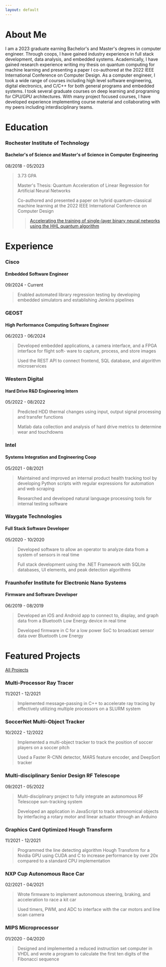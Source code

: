 ```yaml
---
layout: default
---
```


# About Me

I am a 2023 graduate earning Bachelor's and Master's degrees in computer engineer.
Through coops, I have gained industry experience in full stack development, data analysis, and embedded systems.
Academically, I have gained research experience writing my thesis on quantum computing for machine learning and presenting a paper I co-authored at the 2022 IEEE International Conference on Computer Design. As a computer engineer, I took a wide range of courses including high level software engineering, digital electronics, and C/C++ for both general programs and embedded systems. I took several graduate courses on deep learning and programing for CPU/GPU architectures. With many project focused courses, I have developed experience implementing course material and collaborating with my peers including interdisciplinary teams.

# Education

### Rochester Institute of Technology
#### Bachelor's of Science and Master's of Science in Computer Engineering

08/2018 - 05/2023

> 3.73 GPA
> 
> Master's Thesis: Quantum Acceleration of Linear Regression for Artificial Neural Networks  
> 
> Co-authored and presented a paper on hybrid quantum-classical machine learning at the 2022 IEEE International Conference on Computer Design  
>
>> [Accelerating the training of single-layer binary neural networks using the HHL quantum algorithm](https://arxiv.org/abs/2210.12707)

# Experience

### Cisco
#### Embedded Software Engineer

09/2024 - Current

> Enabled automated library regression testing by developing embedded simulators and establishing Jenkins pipelines

### GEOST
#### High Performance Computing Software Engineer

06/2023 - 06/2024

> Developed embedded applications, a camera interface, and a FPGA interface for flight soft- ware to capture, process, and store images
> 
> Used the REST API to connect frontend, SQL database, and algorithm microservices

### Western Digital
#### Hard Drive R&D Engineering Intern

05/2022 - 08/2022

> Predicted HDD thermal changes using input, output signal processing and transfer functions
>
> Matlab data collection and analysis of hard drive metrics to determine wear and touchdowns

### Intel
#### Systems Integration and Engineering Coop

05/2021 - 08/2021

> Maintained and improved an internal product health tracking tool by developing Python scripts with regular expressions for automation and web scraping
>
> Researched and developed natural language processing tools for internal testing software

### Waygate Technologies
#### Full Stack Software Developer

05/2020 - 10/2020

> Developed software to allow an operator to analyze data from a system of sensors in real time
>
> Full stack development using the .NET Framework with SQLite databases, UI elements, and peak detection algorithms

### Fraunhofer Institute for Electronic Nano Systems
#### Firmware and Software Developer

06/2019 - 08/2019

> Developed an iOS and Android app to connect to, display, and graph data from a Bluetooth Low Energy device in real time
> 
> Developed firmware in C for a low power SoC to broadcast sensor data over Bluetooth Low Energy

# Featured Projects

[All Projects](./projects.html)

### Multi-Processor Ray Tracer

11/2021 - 12/2021

> Implemented message-passing in C++ to accelerate ray tracing by effectively utilizing multiple processors on a SLURM system

### SoccerNet Multi-Object Tracker

10/2022 - 12/2022

> Implemented a multi-object tracker to track the position of soccer players on a soccer pitch
> 
> Used a Faster R-CNN detector, MARS feature encoder, and DeepSort tracker

### Multi-disciplinary Senior Design RF Telescope

09/2021 - 05/2022

> Multi-disciplinary project to fully integrate an autonomous RF Telescope sun-tracking system
> 
> Developed an application in JavaScript to track astronomical objects by interfacing a rotary motor and linear actuator through an Arduino

### Graphics Card Optimized Hough Transform

11/2021 - 12/2021

> Programmed the line detecting algorithm Hough Transform for a Nvidia GPU using CUDA and C to increase performance by over 20x compared to a standard CPU implementation

### NXP Cup Autonomous Race Car

02/2021 - 04/2021

> Wrote firmware to implement autonomous steering, braking, and acceleration to race a kit car
>
> Used timers, PWM, and ADC to interface with the car motors and line scan camera

### MIPS Microprocessor

01/2020 - 04/2020

> Designed and implemented a reduced instruction set computer in VHDL and wrote a program to calculate the first ten digits of the Fibonacci sequence
